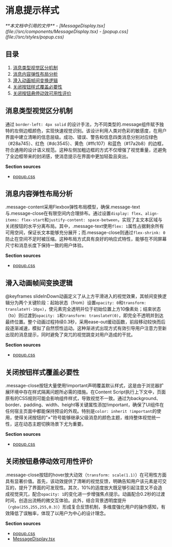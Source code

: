 # 消息提示样式

<cite>
**本文档中引用的文件**
- [MessageDisplay.tsx](file://src/components/MessageDisplay.tsx)
- [popup.css](file://src/styles/popup.css)
</cite>

## 目录
1. [消息类型视觉区分机制](#消息类型视觉区分机制)
2. [消息内容弹性布局分析](#消息内容弹性布局分析)
3. [滑入动画帧间变换逻辑](#滑入动画帧间变换逻辑)
4. [关闭按钮样式覆盖必要性](#关闭按钮样式覆盖必要性)
5. [关闭按钮悬停动效可用性评价](#关闭按钮悬停动效可用性评价)

## 消息类型视觉区分机制

通过 `border-left: 4px solid` 的设计手法，为不同类型的.message组件赋予独特的左侧边框颜色，实现快速视觉识别。该设计利用人类对色彩的敏感度，在用户界面中建立清晰的信息层级。成功、错误、警告和信息四类消息分别对应绿色（#28a745）、红色（#dc3545）、黄色（#ffc107）和蓝色（#17a2b8）的边框，符合通用的设计语义规范。这种左侧加粗边框的方式不仅增强了视觉重量，还避免了全边框带来的封闭感，使消息提示在界面中更加轻盈且突出。

**Section sources**
- [popup.css](file://src/styles/popup.css#L769-L798)

## 消息内容弹性布局分析

.message-content采用Flexbox弹性布局模型，确保.message-text与.message-close在有限空间内合理排布。通过设置`display: flex`、`align-items: flex-start`和`justify-content: space-between`，实现了主文本区域与关闭按钮的水平分离布局。其中，.message-text使用`flex: 1`属性占据剩余所有可用空间，保证长文本能够充分展开；而.message-close则通过`flex-shrink: 0`防止在空间不足时被压缩。这种布局方式具有良好的响应式特性，能够在不同屏幕尺寸和消息长度下保持一致的用户体验。

**Section sources**
- [popup.css](file://src/styles/popup.css#L773-L776)

## 滑入动画帧间变换逻辑

@keyframes slideInDown动画定义了从上方平滑进入的视觉效果，其帧间变换逻辑分为两个关键阶段：起始状态（from）设置`opacity: 0`和`transform: translateY(-10px)`，使元素完全透明并位于初始位置上方10像素处；结束状态（to）则过渡到`opacity: 1`和`transform: translateY(0)`，即完全不透明并到达最终位置。整个动画过程持续0.3秒，采用ease-out缓动函数，前段移动较快而后段逐渐减速，模拟了自然惯性运动。这种渐进式出现方式有效引导用户注意力至新出现的消息提示，同时避免了突兀的视觉跳变对用户造成的干扰。

**Section sources**
- [popup.css](file://src/styles/popup.css#L752-L760)

## 关闭按钮样式覆盖必要性

.message-close按钮大量使用!important声明覆盖默认样式，这是由于浏览器扩展环境中存在样式隔离问题所必需的措施。在Content Script执行上下文中，页面原有的CSS规则可能会影响组件样式，导致视觉不一致。通过为background、border、padding、width、height等关键属性添加!important，确保了UI组件在任何宿主页面中都能保持预设的外观。特别是`color: inherit !important`的使用，使得关闭按钮的"×"符号能够继承父级消息的颜色主题，维持整体视觉统一性，这在动态主题切换场景下尤为重要。

**Section sources**
- [popup.css](file://src/styles/popup.css#L777-L784)

## 关闭按钮悬停动效可用性评价

.message-close按钮的hover放大动效（`transform: scale(1.1)`）在可用性方面具有显著价值。首先，该动效提供了清晰的视觉反馈，明确告知用户该元素是可交互的，提升了界面的可发现性。其次，10%的适度放大既足够引起注意又不会造成视觉突兀，配合`opacity: 1`的变化进一步增强焦点提示。动画配合0.2秒的过渡时间，创造出流畅的微交互体验。此外，结合背景透明度提升（`rgba(255,255,255,0.3)`）形成复合反馈机制，多维度强化用户的操作感知，有效降低了误触率，体现了以用户为中心的设计理念。

**Section sources**
- [popup.css](file://src/styles/popup.css#L785-L787)
- [MessageDisplay.tsx](file://src/components/MessageDisplay.tsx#L14-L16)